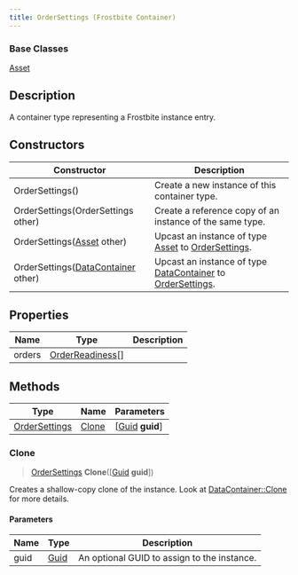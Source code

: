```yaml
---
title: OrderSettings (Frostbite Container)
---
```

### Base Classes

[Asset](Asset)

## Description

A container type representing a Frostbite instance entry.

## Constructors

| Constructor                                                              | Description                                                                                                       |
| ------------------------------------------------------------------------ | ----------------------------------------------------------------------------------------------------------------- |
| OrderSettings()                                                          | Create a new instance of this container type.                                                                     |
| OrderSettings(OrderSettings other)                                       | Create a reference copy of an instance of the same type.                                                          |
| OrderSettings([Asset](Asset) other)                                      | Upcast an instance of type [Asset](Asset) to [OrderSettings](OrderSettings).                                      |
| OrderSettings([DataContainer](/vext/ref/cls/shr/datacontainer) other) | Upcast an instance of type [DataContainer](/vext/ref/cls/shr/datacontainer) to [OrderSettings](OrderSettings). |

## Properties

| Name   | Type                                 | Description |
| ------ | ------------------------------------ | ----------- |
| orders | [OrderReadiness](OrderReadiness)\[\] |             |

## Methods

| Type                           | Name            | Parameters                                     |
| ------------------------------ | --------------- | ---------------------------------------------- |
| [OrderSettings](OrderSettings) | [Clone](#clone) | \[[Guid](/vext/ref/cls/shr/guid) **guid**\] |

### Clone

> [OrderSettings](OrderSettings) **Clone**(\[[Guid](/vext/ref/cls/shr/guid) **guid**\])

Creates a shallow-copy clone of the instance. Look at [DataContainer::Clone](/vext/ref/cls/shr/datacontainer#clone) for more details.

#### Parameters

| Name | Type         | Description                                 |
| ---- | ------------ | ------------------------------------------- |
| guid | [Guid](Guid) | An optional GUID to assign to the instance. |
